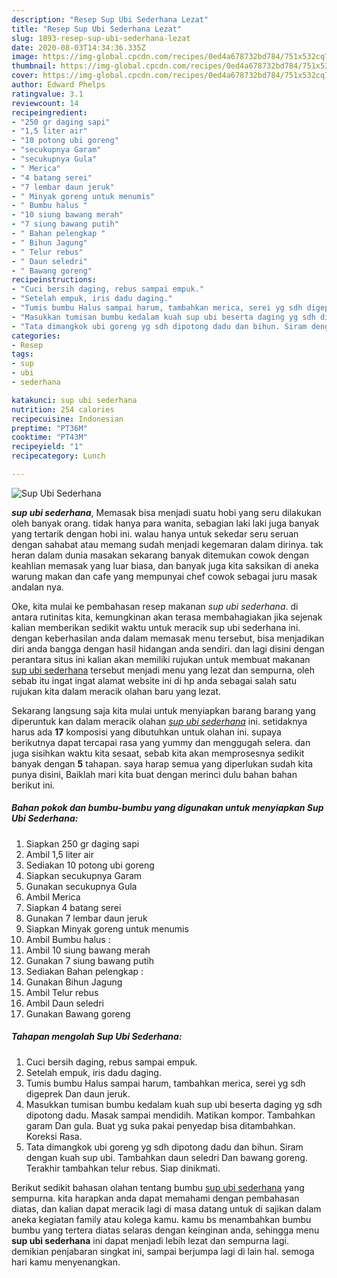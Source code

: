 ```yaml
---
description: "Resep Sup Ubi Sederhana Lezat"
title: "Resep Sup Ubi Sederhana Lezat"
slug: 1893-resep-sup-ubi-sederhana-lezat
date: 2020-08-03T14:34:36.335Z
image: https://img-global.cpcdn.com/recipes/0ed4a678732bd784/751x532cq70/sup-ubi-sederhana-foto-resep-utama.jpg
thumbnail: https://img-global.cpcdn.com/recipes/0ed4a678732bd784/751x532cq70/sup-ubi-sederhana-foto-resep-utama.jpg
cover: https://img-global.cpcdn.com/recipes/0ed4a678732bd784/751x532cq70/sup-ubi-sederhana-foto-resep-utama.jpg
author: Edward Phelps
ratingvalue: 3.1
reviewcount: 14
recipeingredient:
- "250 gr daging sapi"
- "1,5 liter air"
- "10 potong ubi goreng"
- "secukupnya Garam"
- "secukupnya Gula"
- " Merica"
- "4 batang serei"
- "7 lembar daun jeruk"
- " Minyak goreng untuk menumis"
- " Bumbu halus "
- "10 siung bawang merah"
- "7 siung bawang putih"
- " Bahan pelengkap "
- " Bihun Jagung"
- " Telur rebus"
- " Daun seledri"
- " Bawang goreng"
recipeinstructions:
- "Cuci bersih daging, rebus sampai empuk."
- "Setelah empuk, iris dadu daging."
- "Tumis bumbu Halus sampai harum, tambahkan merica, serei yg sdh digeprek Dan daun jeruk."
- "Masukkan tumisan bumbu kedalam kuah sup ubi beserta daging yg sdh dipotong dadu. Masak sampai mendidih. Matikan kompor. Tambahkan garam Dan gula. Buat yg suka pakai penyedap bisa ditambahkan. Koreksi Rasa."
- "Tata dimangkok ubi goreng yg sdh dipotong dadu dan bihun. Siram dengan kuah sup ubi. Tambahkan daun seledri Dan bawang goreng. Terakhir tambahkan telur rebus. Siap dinikmati."
categories:
- Resep
tags:
- sup
- ubi
- sederhana

katakunci: sup ubi sederhana 
nutrition: 254 calories
recipecuisine: Indonesian
preptime: "PT36M"
cooktime: "PT43M"
recipeyield: "1"
recipecategory: Lunch

---
```



![Sup Ubi Sederhana](https://img-global.cpcdn.com/recipes/0ed4a678732bd784/751x532cq70/sup-ubi-sederhana-foto-resep-utama.jpg)

<b><i>sup ubi sederhana</i></b>, Memasak bisa menjadi suatu hobi yang seru dilakukan oleh banyak orang. tidak hanya para wanita, sebagian laki laki juga banyak yang tertarik dengan hobi ini. walau hanya untuk sekedar seru seruan dengan sahabat atau memang sudah menjadi kegemaran dalam dirinya. tak heran dalam dunia masakan sekarang banyak ditemukan cowok dengan keahlian memasak yang luar biasa, dan banyak juga kita saksikan di aneka warung makan dan cafe yang mempunyai chef cowok sebagai juru masak andalan nya.



Oke, kita mulai ke pembahasan resep makanan <i>sup ubi sederhana</i>. di antara rutinitas kita, kemungkinan akan terasa membahagiakan jika sejenak kalian memberikan sedikit waktu untuk meracik sup ubi sederhana ini. dengan keberhasilan anda dalam memasak menu tersebut, bisa menjadikan diri anda bangga dengan hasil hidangan anda sendiri. dan lagi disini dengan perantara situs ini kalian akan memiliki rujukan untuk membuat makanan <u>sup ubi sederhana</u> tersebut menjadi menu yang lezat dan sempurna, oleh sebab itu ingat ingat alamat website ini di hp anda sebagai salah satu rujukan kita dalam meracik olahan baru yang lezat.


Sekarang langsung saja kita mulai untuk menyiapkan barang barang yang diperuntuk kan dalam meracik olahan <u><i>sup ubi sederhana</i></u> ini. setidaknya harus ada <b>17</b> komposisi yang dibutuhkan untuk olahan ini. supaya berikutnya dapat tercapai rasa yang yummy dan menggugah selera. dan juga sisihkan waktu kita sesaat, sebab kita akan memprosesnya sedikit banyak dengan <b>5</b> tahapan. saya harap semua yang diperlukan sudah kita punya disini, Baiklah mari kita buat dengan merinci dulu bahan bahan berikut ini.

<!--inarticleads1-->

##### Bahan pokok dan bumbu-bumbu yang digunakan untuk menyiapkan Sup Ubi Sederhana:

1. Siapkan 250 gr daging sapi
1. Ambil 1,5 liter air
1. Sediakan 10 potong ubi goreng
1. Siapkan secukupnya Garam
1. Gunakan secukupnya Gula
1. Ambil  Merica
1. Siapkan 4 batang serei
1. Gunakan 7 lembar daun jeruk
1. Siapkan  Minyak goreng untuk menumis
1. Ambil  Bumbu halus :
1. Ambil 10 siung bawang merah
1. Gunakan 7 siung bawang putih
1. Sediakan  Bahan pelengkap :
1. Gunakan  Bihun Jagung
1. Ambil  Telur rebus
1. Ambil  Daun seledri
1. Gunakan  Bawang goreng




<!--inarticleads2-->

##### Tahapan mengolah Sup Ubi Sederhana:

1. Cuci bersih daging, rebus sampai empuk.
1. Setelah empuk, iris dadu daging.
1. Tumis bumbu Halus sampai harum, tambahkan merica, serei yg sdh digeprek Dan daun jeruk.
1. Masukkan tumisan bumbu kedalam kuah sup ubi beserta daging yg sdh dipotong dadu. Masak sampai mendidih. Matikan kompor. Tambahkan garam Dan gula. Buat yg suka pakai penyedap bisa ditambahkan. Koreksi Rasa.
1. Tata dimangkok ubi goreng yg sdh dipotong dadu dan bihun. Siram dengan kuah sup ubi. Tambahkan daun seledri Dan bawang goreng. Terakhir tambahkan telur rebus. Siap dinikmati.




Berikut sedikit bahasan olahan tentang bumbu <u>sup ubi sederhana</u> yang sempurna. kita harapkan anda dapat memahami dengan pembahasan diatas, dan kalian dapat meracik lagi di masa datang untuk di sajikan dalam aneka kegiatan family atau kolega kamu. kamu bs menambahkan bumbu bumbu yang tertera diatas selaras dengan keinginan anda, sehingga menu <b>sup ubi sederhana</b> ini dapat menjadi lebih lezat dan sempurna lagi. demikian penjabaran singkat ini, sampai berjumpa lagi di lain hal. semoga hari kamu menyenangkan.
